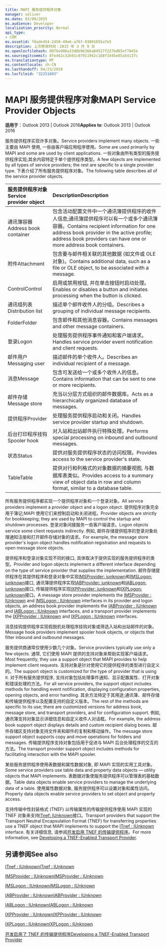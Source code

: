 ```yaml
---
title: MAPI 服务提供程序对象
manager: soliver
ms.date: 03/09/2015
ms.audience: Developer
localization_priority: Normal
api_type:
- COM
ms.assetid: f8ade454-2450-49e6-a76f-93801055a7e5
description: 上次修改时间：2015 年 3 月 9 日
ms.openlocfilehash: 0976e986a33d8b96366a84527f227bd05ef7845e
ms.sourcegitcommit: 8fe462c32b91c87911942c188f3445e85a54137c
ms.translationtype: MT
ms.contentlocale: zh-CN
ms.lasthandoff: 04/23/2019
ms.locfileid: "32251603"
---
```

# <a name="mapi-service-provider-objects"></a><span data-ttu-id="34b86-103">MAPI 服务提供程序对象</span><span class="sxs-lookup"><span data-stu-id="34b86-103">MAPI Service Provider Objects</span></span>

  
  
<span data-ttu-id="34b86-104">**适用于**：Outlook 2013 | Outlook 2016</span><span class="sxs-lookup"><span data-stu-id="34b86-104">**Applies to**: Outlook 2013 | Outlook 2016</span></span> 
  
<span data-ttu-id="34b86-105">服务提供程序实现许多对象。</span><span class="sxs-lookup"><span data-stu-id="34b86-105">Service providers implement many objects.</span></span> <span data-ttu-id="34b86-106">一些主要由 MAPI 使用, 一些由客户端应用程序使用。</span><span class="sxs-lookup"><span data-stu-id="34b86-106">Some are used primarily by MAPI and some are used by client applications.</span></span> <span data-ttu-id="34b86-107">一些对象由所有类型的服务提供程序实现;其余内容特定于单个提供程序类型。</span><span class="sxs-lookup"><span data-stu-id="34b86-107">A few objects are implemented by all types of service providers; the rest are specific to a single provider type.</span></span> <span data-ttu-id="34b86-108">下表介绍了所有服务提供程序对象。</span><span class="sxs-lookup"><span data-stu-id="34b86-108">The following table describes all of the service provider objects.</span></span>
  
|<span data-ttu-id="34b86-109">**服务提供程序对象**</span><span class="sxs-lookup"><span data-stu-id="34b86-109">**Service provider object**</span></span>|<span data-ttu-id="34b86-110">**Description**</span><span class="sxs-lookup"><span data-stu-id="34b86-110">**Description**</span></span>|
|:-----|:-----|
|<span data-ttu-id="34b86-111">通讯簿容器</span><span class="sxs-lookup"><span data-stu-id="34b86-111">Address book container</span></span>  <br/> |<span data-ttu-id="34b86-112">包含活动配置文件中一个通讯簿提供程序的收件人信息;通讯簿提供程序可以有一个或多个通讯簿容器。</span><span class="sxs-lookup"><span data-stu-id="34b86-112">Contains recipient information for one address book provider in the active profile; address book providers can have one or more address book containers.</span></span>  <br/> |
|<span data-ttu-id="34b86-113">附件</span><span class="sxs-lookup"><span data-stu-id="34b86-113">Attachment</span></span>  <br/> |<span data-ttu-id="34b86-114">包含要与邮件相关联的其他数据 (如文件或 OLE 对象)。</span><span class="sxs-lookup"><span data-stu-id="34b86-114">Contains additional data, such as a file or OLE object, to be associated with a message.</span></span>  <br/> |
|<span data-ttu-id="34b86-115">Control</span><span class="sxs-lookup"><span data-stu-id="34b86-115">Control</span></span>  <br/> |<span data-ttu-id="34b86-116">启用或禁用按钮, 并在单击按钮时启动处理。</span><span class="sxs-lookup"><span data-stu-id="34b86-116">Enables or disables a button and initiates processing when the button is clicked.</span></span>  <br/> |
|<span data-ttu-id="34b86-117">通讯组列表</span><span class="sxs-lookup"><span data-stu-id="34b86-117">Distribution list</span></span>  <br/> |<span data-ttu-id="34b86-118">描述单个邮件收件人的分组。</span><span class="sxs-lookup"><span data-stu-id="34b86-118">Describes a grouping of individual message recipients.</span></span>  <br/> |
|<span data-ttu-id="34b86-119">Folder</span><span class="sxs-lookup"><span data-stu-id="34b86-119">Folder</span></span>  <br/> |<span data-ttu-id="34b86-120">包含邮件和其他消息容器。</span><span class="sxs-lookup"><span data-stu-id="34b86-120">Contains messages and other message containers.</span></span>  <br/> |
|<span data-ttu-id="34b86-121">登录</span><span class="sxs-lookup"><span data-stu-id="34b86-121">Logon</span></span>  <br/> |<span data-ttu-id="34b86-122">处理服务提供程序事件通知和客户端请求。</span><span class="sxs-lookup"><span data-stu-id="34b86-122">Handles service provider event notification and client requests.</span></span>  <br/> |
|<span data-ttu-id="34b86-123">邮件用户</span><span class="sxs-lookup"><span data-stu-id="34b86-123">Messaging user</span></span>  <br/> |<span data-ttu-id="34b86-124">描述邮件的单个收件人。</span><span class="sxs-lookup"><span data-stu-id="34b86-124">Describes an individual recipient of a message.</span></span>  <br/> |
|<span data-ttu-id="34b86-125">消息</span><span class="sxs-lookup"><span data-stu-id="34b86-125">Message</span></span>  <br/> |<span data-ttu-id="34b86-126">包含可发送给一个或多个收件人的信息。</span><span class="sxs-lookup"><span data-stu-id="34b86-126">Contains information that can be sent to one or more recipients.</span></span>  <br/> |
|<span data-ttu-id="34b86-127">邮件存储</span><span class="sxs-lookup"><span data-stu-id="34b86-127">Message store</span></span>  <br/> |<span data-ttu-id="34b86-128">充当以分层方式组织的邮件数据库。</span><span class="sxs-lookup"><span data-stu-id="34b86-128">Acts as a hierarchically organized database of messages.</span></span>  <br/> |
|<span data-ttu-id="34b86-129">提供程序</span><span class="sxs-lookup"><span data-stu-id="34b86-129">Provider</span></span>  <br/> |<span data-ttu-id="34b86-130">处理服务提供程序启动和关闭。</span><span class="sxs-lookup"><span data-stu-id="34b86-130">Handles service provider startup and shutdown.</span></span>  <br/> |
|<span data-ttu-id="34b86-131">后台打印程序挂钩</span><span class="sxs-lookup"><span data-stu-id="34b86-131">Spooler hook</span></span>  <br/> |<span data-ttu-id="34b86-132">对入站和出站邮件执行特殊处理。</span><span class="sxs-lookup"><span data-stu-id="34b86-132">Performs special processing on inbound and outbound messages.</span></span>  <br/> |
|<span data-ttu-id="34b86-133">状态</span><span class="sxs-lookup"><span data-stu-id="34b86-133">Status</span></span>  <br/> |<span data-ttu-id="34b86-134">提供对服务提供程序状态的访问权限。</span><span class="sxs-lookup"><span data-stu-id="34b86-134">Provides access to the service provider's state.</span></span>  <br/> |
|<span data-ttu-id="34b86-135">Table</span><span class="sxs-lookup"><span data-stu-id="34b86-135">Table</span></span>  <br/> |<span data-ttu-id="34b86-136">提供对行和列格式的对象数据的摘要视图, 与数据库表类似。</span><span class="sxs-lookup"><span data-stu-id="34b86-136">Provides access to a summary view of object data in row and column format, similar to a database table.</span></span>  <br/> |
   
<span data-ttu-id="34b86-137">所有服务提供程序都实现一个提供程序对象和一个登录对象。</span><span class="sxs-lookup"><span data-stu-id="34b86-137">All service providers implement a provider object and a logon object.</span></span> <span data-ttu-id="34b86-138">提供程序对象完全用于簿记;MAPI 使用它们来控制启动和关闭进程。</span><span class="sxs-lookup"><span data-stu-id="34b86-138">Provider objects are strictly for bookkeeping; they are used by MAPI to control the startup and shutdown processes.</span></span> <span data-ttu-id="34b86-139">登录对象间接服务一些客户端请求。</span><span class="sxs-lookup"><span data-stu-id="34b86-139">Logon objects service some client requests indirectly.</span></span> <span data-ttu-id="34b86-140">例如, 邮件存储提供程序的登录对象处理通知注册和打开邮件存储对象的请求。</span><span class="sxs-lookup"><span data-stu-id="34b86-140">For example, the message store provider's logon object handles notification registration and requests to open message store objects.</span></span> 
  
<span data-ttu-id="34b86-141">提供程序和登录对象实现不同的接口, 具体取决于提供实现的服务提供程序的类型。</span><span class="sxs-lookup"><span data-stu-id="34b86-141">Provider and logon objects implement a different interface depending on the type of service provider that supplies the implementation.</span></span> <span data-ttu-id="34b86-142">邮件存储提供程序在其提供程序和登录对象中实现[IMSProvider: iunknown](imsprovideriunknown.md)和[IMSLogon: iunknown](imslogoniunknown.md)接口, 通讯簿提供程序实现[IABProvider: iunknown](iabprovideriunknown.md)和[IABLogon: iunknown](iablogoniunknown.md)接口, 传输提供程序实现[IXPProvider: iunknown](ixpprovideriunknown.md)和[IXPLogon: iunknown](ixplogoniunknown.md)接口。</span><span class="sxs-lookup"><span data-stu-id="34b86-142">A message store provider implements the [IMSProvider : IUnknown](imsprovideriunknown.md) and [IMSLogon : IUnknown](imslogoniunknown.md) interfaces in its provider and logon objects, an address book provider implements the [IABProvider : IUnknown](iabprovideriunknown.md) and [IABLogon : IUnknown](iablogoniunknown.md) interfaces, and a transport provider implements the [IXPProvider : IUnknown](ixpprovideriunknown.md) and [IXPLogon : IUnknown](ixplogoniunknown.md) interfaces.</span></span> 
  
<span data-ttu-id="34b86-143">消息挂钩提供程序实现假脱机处理程序挂钩对象或筛选入站和出站邮件的对象。</span><span class="sxs-lookup"><span data-stu-id="34b86-143">Message hook providers implement spooler hook objects, or objects that filter inbound and outbound messages.</span></span>
  
<span data-ttu-id="34b86-144">服务提供商通常仅使用少数几个对象。</span><span class="sxs-lookup"><span data-stu-id="34b86-144">Service providers typically use only a few objects.</span></span> <span data-ttu-id="34b86-145">通常, 它们使用 MAPI 提供的支持对象来帮助实现客户端请求。</span><span class="sxs-lookup"><span data-stu-id="34b86-145">Most frequently, they use a support object that MAPI provides to help implement client requests.</span></span> <span data-ttu-id="34b86-146">支持对象是针对使用它的提供程序的类型进行自定义的。</span><span class="sxs-lookup"><span data-stu-id="34b86-146">The support object is customized for the type of provider that is using it.</span></span> <span data-ttu-id="34b86-147">对于所有服务提供程序, 支持对象包括处理事件通知、显示配置属性、打开对象和错误处理的方法。</span><span class="sxs-lookup"><span data-stu-id="34b86-147">For all service providers, the support object includes methods for handling event notification, displaying configuration properties, opening objects, and error handling.</span></span> <span data-ttu-id="34b86-148">其余方法特定于其用途;通讯簿、邮件存储和传输提供程序以及配置支持的自定义版本。</span><span class="sxs-lookup"><span data-stu-id="34b86-148">The rest of the methods are specific to its use; there are customized versions for address book, message store, and transport providers, and for configuration support.</span></span> <span data-ttu-id="34b86-149">例如, 通讯簿支持对象显示详细信息和自定义收件人对话框。</span><span class="sxs-lookup"><span data-stu-id="34b86-149">For example, the address book support object displays details and custom recipient dialog boxes.</span></span> <span data-ttu-id="34b86-150">邮件存储区支持对象支持文件夹和邮件的复制和移动操作。</span><span class="sxs-lookup"><span data-stu-id="34b86-150">The message store support object supports copy and move operations for folders and messages.</span></span> <span data-ttu-id="34b86-151">传输提供程序支持对象包括用于促进与 MAPI 后台处理程序的交互的方法。</span><span class="sxs-lookup"><span data-stu-id="34b86-151">The transport provider support object includes methods for facilitating interaction with the MAPI spooler.</span></span> 
  
<span data-ttu-id="34b86-152">某些服务提供程序使用表数据和属性数据对象, 即 MAPI 实现的实用工具对象。</span><span class="sxs-lookup"><span data-stu-id="34b86-152">Some service providers use table data and property data objects — utility objects that MAPI implements.</span></span> <span data-ttu-id="34b86-153">表数据对象使服务提供程序可以管理表的基础数据。</span><span class="sxs-lookup"><span data-stu-id="34b86-153">Table data objects enable service providers to manage the underlying data of a table.</span></span> <span data-ttu-id="34b86-154">使用属性数据对象, 服务提供程序可以设置对象和属性访问。</span><span class="sxs-lookup"><span data-stu-id="34b86-154">Property data objects enable service providers to set object and property access.</span></span> 
  
<span data-ttu-id="34b86-155">支持传输中性封装格式 (TNEF) 以传输属性的传输提供程序使用 MAPI 实现的 TNEF 对象来支持[ITnef: IUnknown](itnefiunknown.md)接口。</span><span class="sxs-lookup"><span data-stu-id="34b86-155">Transport providers that support the Transport Neutral Encapsulation Format (TNEF) for transferring properties use a TNEF object that MAPI implements to support the [ITnef : IUnknown](itnefiunknown.md) interface.</span></span> <span data-ttu-id="34b86-156">有关详细信息, 请参阅[开发启用 TNEF 的传输提供程序](developing-a-tnef-enabled-transport-provider.md)。</span><span class="sxs-lookup"><span data-stu-id="34b86-156">For more information, see [Developing a TNEF-Enabled Transport Provider](developing-a-tnef-enabled-transport-provider.md).</span></span> 
  
## <a name="see-also"></a><span data-ttu-id="34b86-157">另请参阅</span><span class="sxs-lookup"><span data-stu-id="34b86-157">See also</span></span>



[<span data-ttu-id="34b86-158">ITnef : IUnknown</span><span class="sxs-lookup"><span data-stu-id="34b86-158">ITnef : IUnknown</span></span>](itnefiunknown.md)
  
[<span data-ttu-id="34b86-159">IMSProvider : IUnknown</span><span class="sxs-lookup"><span data-stu-id="34b86-159">IMSProvider : IUnknown</span></span>](imsprovideriunknown.md)
  
[<span data-ttu-id="34b86-160">IMSLogon : IUnknown</span><span class="sxs-lookup"><span data-stu-id="34b86-160">IMSLogon : IUnknown</span></span>](imslogoniunknown.md)
  
[<span data-ttu-id="34b86-161">IABProvider : IUnknown</span><span class="sxs-lookup"><span data-stu-id="34b86-161">IABProvider : IUnknown</span></span>](iabprovideriunknown.md)
  
[<span data-ttu-id="34b86-162">IABLogon : IUnknown</span><span class="sxs-lookup"><span data-stu-id="34b86-162">IABLogon : IUnknown</span></span>](iablogoniunknown.md)
  
[<span data-ttu-id="34b86-163">IXPProvider : IUnknown</span><span class="sxs-lookup"><span data-stu-id="34b86-163">IXPProvider : IUnknown</span></span>](ixpprovideriunknown.md)
  
[<span data-ttu-id="34b86-164">IXPLogon : IUnknown</span><span class="sxs-lookup"><span data-stu-id="34b86-164">IXPLogon : IUnknown</span></span>](ixplogoniunknown.md)


[<span data-ttu-id="34b86-165">开发启用了 TNEF 的传输提供程序</span><span class="sxs-lookup"><span data-stu-id="34b86-165">Developing a TNEF-Enabled Transport Provider</span></span>](developing-a-tnef-enabled-transport-provider.md)

